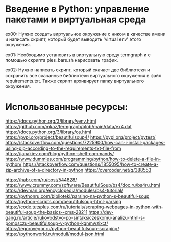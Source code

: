 # Введение в Python: управление пакетами и виртуальная среда

ex00: Нужно создать виртуальное окружение с ником в качестве имени и написать скрипт, который будет выводить 'virtual env' этого окружения.

ex01: Необходимо установить в виртуальную среду termgraph и с помощью скрипта pies_bars.sh нарисовать график.

ex02: Нужно написать скрипт, который скачает две библиотеки и сохранить все скачанные библиотеки виртуального окружения в файл requirements.txt. Также скрипт архивирует папку виртуального окружения.

# Использованные ресурсы:
https://docs.python.org/3/library/venv.html
https://github.com/mkaz/termgraph/blob/main/data/ex4.dat
https://docs.python.org/3/library/os.html
https://pypi.org/project/beautifulsoup4/
https://pypi.org/project/pytest/
https://stackoverflow.com/questions/7225900/how-can-i-install-packages-using-pip-according-to-the-requirements-txt-file-from
https://janakiev.com/blog/python-shell-commands/
https://www.dummies.com/programming/python/how-to-delete-a-file-in-python/
https://stackoverflow.com/questions/1855095/how-to-create-a-zip-archive-of-a-directory-in-python
https://overcoder.net/q/388553


https://habr.com/ru/post/544828/
https://www.crummy.com/software/BeautifulSoup/bs4/doc.ru/bs4ru.html
https://devman.org/encyclopedia/modules/bs4-tutorial/
https://pythonru.com/biblioteki/parsing-na-python-s-beautiful-soup
https://python-scripts.com/beautifulsoup-html-parsing
https://code.tutsplus.com/ru/tutorials/scraping-webpages-in-python-with-beautiful-soup-the-basics--cms-28211
https://dev-gang.ru/article/rukovodstvo-po-sintaksiczeskomu-analizu-html-s-pomosczu-beautifulsoup-v-python-kgnmwzixct/
https://egorovegor.ru/python-beautifulsoup-scraping/
https://pythonworld.ru/moduli/modul-json.html
